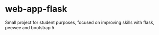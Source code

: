 # web-app-flask
Small project for student purposes, focused on improving skills with flask, peewee and bootstrap 5
